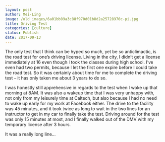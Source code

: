 ```yaml
---
layout: post
author: Mei-Ling
image: /old_images/6a01bb09a3c88f970d01b8d2a25728970c-pi.jpg
title: Driving Test
categories: [culture]
status: Publish
date: 2017-09-13
---
```


The only test that I think can be hyped so much, yet be so anticlimactic, is the road test for one’s driving license. Living in the city, I didn’t get a license immediately at 16 even though I took the classes during high school. I’ve even had two permits, because I let the first one expire before I could take the road test. So it was certainly about time for me to complete the driving test – it has only taken me about 3 years to do so.

I was honestly still apprehensive in regards to the test when I woke up that morning at 8AM. It was also a wakeup time that I was very unhappy with, not only from my leisurely time at Caltech, but also because I had no need to wake up early for my work at Facebook either. The drive to the facility was 45 minutes, and it took twice as long to wait in the two lines for an instructor to get in my car to finally take the test. Driving around for the test was only 15 minutes at most, and I finally walked out of the DMV with my temporary license after 3 hours.

It was a really long line...

